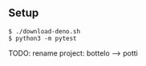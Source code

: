 ## Setup

```
$ ./download-deno.sh
$ python3 -m pytest
```


TODO: rename project: bottelo --> potti
